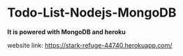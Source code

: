 # Todo-List-Nodejs-MongoDB


**It is powered with MongoDB and heroku**

website link: https://stark-refuge-44740.herokuapp.com/
